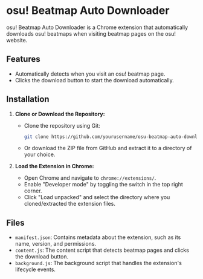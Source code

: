 # osu! Beatmap Auto Downloader

osu! Beatmap Auto Downloader is a Chrome extension that automatically downloads osu! beatmaps when visiting beatmap pages on the osu! website.

## Features

- Automatically detects when you visit an osu! beatmap page.
- Clicks the download button to start the download automatically.

## Installation

1. **Clone or Download the Repository:**
   - Clone the repository using Git:
     ```bash
     git clone https://github.com/yourusername/osu-beatmap-auto-downloader.git
     ```
   - Or download the ZIP file from GitHub and extract it to a directory of your choice.

2. **Load the Extension in Chrome:**
   - Open Chrome and navigate to `chrome://extensions/`.
   - Enable "Developer mode" by toggling the switch in the top right corner.
   - Click "Load unpacked" and select the directory where you cloned/extracted the extension files.

## Files

- `manifest.json`: Contains metadata about the extension, such as its name, version, and permissions.
- `content.js`: The content script that detects beatmap pages and clicks the download button.
- `background.js`: The background script that handles the extension's lifecycle events.

